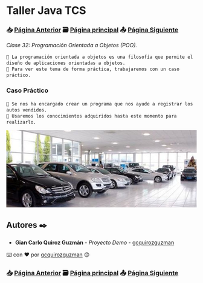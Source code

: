 # Taller Java TCS
### 📥 [Página Anterior](https://github.com/gcquirozguzman/java-tcs-202001/tree/AREA100001) 🗃️ [Página principal](https://github.com/gcquirozguzman/java-tcs-202001) 📤 [Página Siguiente](https://github.com/gcquirozguzman/java-tcs-202001/tree/POOO100001)

_Clase 32: Programación Orientada a Objetos (POO)._

```
📢 La programación orientada a objetos es una filosofía que permite el diseño de aplicaciones orientadas a objetos.
📢 Para ver este tema de forma práctica, trabajaremos con un caso práctico.
```

### Caso Práctico

```
📢 Se nos ha encargado crear un programa que nos ayude a registrar los autos vendidos.
📢 Usaremos los conocimientos adquiridos hasta este momento para realizarlo.
```

![Error: imagen no ha sido cargada](https://github.com/gcquirozguzman/java-tcs-202001/blob/Clase-32/imagenes/pagina_32_1.png)

## Autores ✒️

* **Gian Carlo Quiroz Guzmán** - *Proyecto Demo* - [gcquirozguzman](https://github.com/gcquirozguzman)

⌨️ con ❤️ por [gcquirozguzman](https://github.com/gcquirozguzman) 😊

### 📥 [Página Anterior](https://github.com/gcquirozguzman/java-tcs-202001/tree/AREA100001) 🗃️ [Página principal](https://github.com/gcquirozguzman/java-tcs-202001) 📤 [Página Siguiente](https://github.com/gcquirozguzman/java-tcs-202001/tree/POOO100001)
